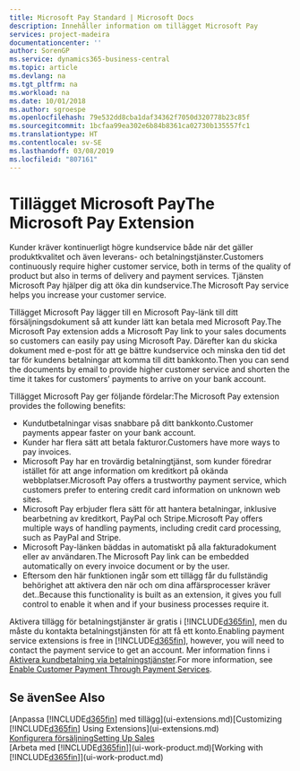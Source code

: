 ```yaml
---
title: Microsoft Pay Standard | Microsoft Docs
description: Innehåller information om tillägget Microsoft Pay
services: project-madeira
documentationcenter: ''
author: SorenGP
ms.service: dynamics365-business-central
ms.topic: article
ms.devlang: na
ms.tgt_pltfrm: na
ms.workload: na
ms.date: 10/01/2018
ms.author: sgroespe
ms.openlocfilehash: 79e532dd8cba1daf34362f7050d320778b23c85f
ms.sourcegitcommit: 1bcfaa99ea302e6b84b8361ca02730b135557fc1
ms.translationtype: HT
ms.contentlocale: sv-SE
ms.lasthandoff: 03/08/2019
ms.locfileid: "807161"
---
```

# <a name="the-microsoft-pay-extension"></a><span data-ttu-id="7c68c-103">Tillägget Microsoft Pay</span><span class="sxs-lookup"><span data-stu-id="7c68c-103">The Microsoft Pay Extension</span></span>
<span data-ttu-id="7c68c-104">Kunder kräver kontinuerligt högre kundservice både när det gäller produktkvalitet och även leverans- och betalningstjänster.</span><span class="sxs-lookup"><span data-stu-id="7c68c-104">Customers continuously require higher customer service, both in terms of the quality of product but also in terms of delivery and payment services.</span></span> <span data-ttu-id="7c68c-105">Tjänsten Microsoft Pay hjälper dig att öka din kundservice.</span><span class="sxs-lookup"><span data-stu-id="7c68c-105">The Microsoft Pay service helps you increase your customer service.</span></span>

<span data-ttu-id="7c68c-106">Tillägget Microsoft Pay lägger till en Microsoft Pay-länk till ditt försäljningsdokument så att kunder lätt kan betala med Microsoft Pay.</span><span class="sxs-lookup"><span data-stu-id="7c68c-106">The Microsoft Pay extension adds a Microsoft Pay link to your sales documents so customers can easily pay using Microsoft Pay.</span></span> <span data-ttu-id="7c68c-107">Därefter kan du skicka dokument med e-post för att ge bättre kundservice och minska den tid det tar för kundens betalningar att komma till ditt bankkonto.</span><span class="sxs-lookup"><span data-stu-id="7c68c-107">Then you can send the documents by email to provide higher customer service and shorten the time it takes for customers’ payments to arrive on your bank account.</span></span>

<span data-ttu-id="7c68c-108">Tillägget Microsoft Pay ger följande fördelar:</span><span class="sxs-lookup"><span data-stu-id="7c68c-108">The Microsoft Pay extension provides the following benefits:</span></span>
- <span data-ttu-id="7c68c-109">Kundutbetalningar visas snabbare på ditt bankkonto.</span><span class="sxs-lookup"><span data-stu-id="7c68c-109">Customer payments appear faster on your bank account.</span></span>
- <span data-ttu-id="7c68c-110">Kunder har flera sätt att betala fakturor.</span><span class="sxs-lookup"><span data-stu-id="7c68c-110">Customers have more ways to pay invoices.</span></span>
- <span data-ttu-id="7c68c-111">Microsoft Pay har en trovärdig betalningtjänst, som kunder föredrar istället för att ange information om kreditkort på okända webbplatser.</span><span class="sxs-lookup"><span data-stu-id="7c68c-111">Microsoft Pay offers a trustworthy payment service, which customers prefer to entering credit card information on unknown web sites.</span></span>
- <span data-ttu-id="7c68c-112">Microsoft Pay erbjuder flera sätt för att hantera betalningar, inklusive bearbetning av kreditkort, PayPal och Stripe.</span><span class="sxs-lookup"><span data-stu-id="7c68c-112">Microsoft Pay offers multiple ways of handling payments, including credit card processing, such as PayPal and Stripe.</span></span>
- <span data-ttu-id="7c68c-113">Microsoft Pay-länken bäddas in automatiskt på alla fakturadokument eller av användaren.</span><span class="sxs-lookup"><span data-stu-id="7c68c-113">The Microsoft Pay link can be embedded automatically on every invoice document or by the user.</span></span>
- <span data-ttu-id="7c68c-114">Eftersom den här funktionen ingår som ett tillägg får du fullständig behörighet att aktivera den när och om dina affärsprocesser kräver det..</span><span class="sxs-lookup"><span data-stu-id="7c68c-114">Because this functionality is built as an extension, it gives you full control to enable it when and if your business processes require it.</span></span>

<span data-ttu-id="7c68c-115">Aktivera tillägg för betalningstjänster är gratis i [!INCLUDE[d365fin](includes/d365fin_md.md)], men du måste du kontakta betalningstjänsten för att få ett konto.</span><span class="sxs-lookup"><span data-stu-id="7c68c-115">Enabling payment service extensions is free in [!INCLUDE[d365fin](includes/d365fin_md.md)], however, you will need to contact the payment service to get an account.</span></span> <span data-ttu-id="7c68c-116">Mer information finns i [Aktivera kundbetalning via betalningstjänster](sales-how-enable-payment-service-extensions.md).</span><span class="sxs-lookup"><span data-stu-id="7c68c-116">For more information, see [Enable Customer Payment Through Payment Services](sales-how-enable-payment-service-extensions.md).</span></span>

## <a name="see-also"></a><span data-ttu-id="7c68c-117">Se även</span><span class="sxs-lookup"><span data-stu-id="7c68c-117">See Also</span></span>
<span data-ttu-id="7c68c-118">[Anpassa [!INCLUDE[d365fin](includes/d365fin_md.md)] med tillägg](ui-extensions.md)</span><span class="sxs-lookup"><span data-stu-id="7c68c-118">[Customizing [!INCLUDE[d365fin](includes/d365fin_md.md)] Using Extensions](ui-extensions.md)</span></span>  
[<span data-ttu-id="7c68c-119">Konfigurera försäljning</span><span class="sxs-lookup"><span data-stu-id="7c68c-119">Setting Up Sales</span></span>](sales-setup-sales.md)  
<span data-ttu-id="7c68c-120">[Arbeta med [!INCLUDE[d365fin](includes/d365fin_md.md)]](ui-work-product.md)</span><span class="sxs-lookup"><span data-stu-id="7c68c-120">[Working with [!INCLUDE[d365fin](includes/d365fin_md.md)]](ui-work-product.md)</span></span>
